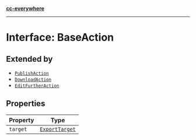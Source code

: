 [**cc-everywhere**](../../../../../index.md)

***

# Interface: BaseAction

## Extended by

- [`PublishAction`](../../export-config-types/interfaces/publish-action.md)
- [`DownloadAction`](../../export-config-types/interfaces/download-action.md)
- [`EditFurtherAction`](../../export-config-types/interfaces/edit-further-action.md)

## Properties

| Property | Type |
| ------ | ------ |
| `target` | [`ExportTarget`](../../export-config-types/type-aliases/export-target.md) |
